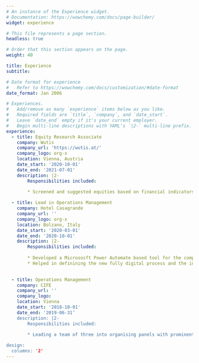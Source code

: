 ```yaml
---
# An instance of the Experience widget.
# Documentation: https://wowchemy.com/docs/page-builder/
widget: experience

# This file represents a page section.
headless: true

# Order that this section appears on the page.
weight: 40

title: Experience
subtitle:

# Date format for experience
#   Refer to https://wowchemy.com/docs/customization/#date-format
date_format: Jan 2006

# Experiences.
#   Add/remove as many `experience` items below as you like.
#   Required fields are `title`, `company`, and `date_start`.
#   Leave `date_end` empty if it's your current employer.
#   Begin multi-line descriptions with YAML's `|2-` multi-line prefix.
experience:
  - title: Equity Research Associate
    company: Wutis
    company_url: 'https://wutis.at/'
    company_logo: org-x
    location: Vienna, Austria
    date_start: '2020-10-01'
    date_end: '2021-07-01'
    description: |2-
        Responsibilities included:
        
        * Screened and suggested equities based on financial indicators for a €6b ESG fund of Erste Bank Group,largest Austrian bank, gaining exposure to different companies spanning 3 sectors. Participated and won McKinsey pitching competitions for equity reports evaluated according to the official CFA.

  - title: Lead in Operations Management
    company: Hotel Casagrande
    company_url: ''
    company_logo: org-x
    location: Bolzano, Italy
    date_start: '2020-03-01'
    date_end: '2020-10-01'
    description: |2- 
        Responsibilities included:
     
        * Developed a Micrososft Power Automate based tool for the company to track Product Returns
        * Helped in definining the new fully digital process and the information flow between teams

     
  - title: Operations Management
    company: CIFE
    company_url: ''
    company_logo: 
    location: Vienna
    date_start: '2018-10-01'
    date_end: '2019-06-31’
    description: |2-
        Responsibilities included:
        
        * Leading a team of three into organising panels with prominent figures of the European Institutions such as the High Representative of the EU for Foreign Affairs and the Minister of Foreign Affairs of Vatican City.

design:
  columns: '2'
---
```


